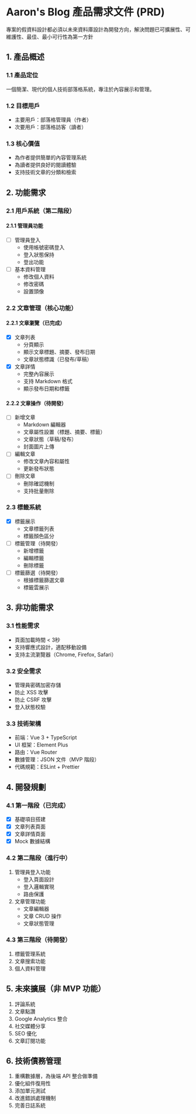 # Aaron's Blog 產品需求文件 (PRD)

專案的假資料設計都必須以未來資料庫設計為開發方向，解決問題已可擴展性、可維護性、最佳、最小可行性為第一方針

## 1. 產品概述

### 1.1 產品定位
一個簡潔、現代的個人技術部落格系統，專注於內容展示和管理。

### 1.2 目標用戶
- 主要用戶：部落格管理員（作者）
- 次要用戶：部落格訪客（讀者）

### 1.3 核心價值
- 為作者提供簡單的內容管理系統
- 為讀者提供良好的閱讀體驗
- 支持技術文章的分類和檢索

## 2. 功能需求

### 2.1 用戶系統（第二階段）
#### 2.1.1 管理員功能
- [ ] 管理員登入
  - 使用帳號密碼登入
  - 登入狀態保持
  - 登出功能
- [ ] 基本資料管理
  - 修改個人資料
  - 修改密碼
  - 設置頭像

### 2.2 文章管理（核心功能）
#### 2.2.1 文章瀏覽（已完成）
- [x] 文章列表
  - 分頁顯示
  - 顯示文章標題、摘要、發布日期
  - 文章狀態標識（已發布/草稿）
- [x] 文章詳情
  - 完整內容展示
  - 支持 Markdown 格式
  - 顯示發布日期和標籤

#### 2.2.2 文章操作（待開發）
- [ ] 新增文章
  - Markdown 編輯器
  - 文章屬性設置（標題、摘要、標籤）
  - 文章狀態（草稿/發布）
  - 封面圖片上傳
- [ ] 編輯文章
  - 修改文章內容和屬性
  - 更新發布狀態
- [ ] 刪除文章
  - 刪除確認機制
  - 支持批量刪除

### 2.3 標籤系統
- [x] 標籤展示
  - 文章標籤列表
  - 標籤顏色區分
- [ ] 標籤管理（待開發）
  - 新增標籤
  - 編輯標籤
  - 刪除標籤
- [ ] 標籤篩選（待開發）
  - 根據標籤篩選文章
  - 標籤雲展示

## 3. 非功能需求

### 3.1 性能需求
- 頁面加載時間 < 3秒
- 支持響應式設計，適配移動設備
- 支持主流瀏覽器（Chrome, Firefox, Safari）

### 3.2 安全需求
- 管理員密碼加密存儲
- 防止 XSS 攻擊
- 防止 CSRF 攻擊
- 登入狀態校驗

### 3.3 技術架構
- 前端：Vue 3 + TypeScript
- UI 框架：Element Plus
- 路由：Vue Router
- 數據管理：JSON 文件（MVP 階段）
- 代碼規範：ESLint + Prettier

## 4. 開發規劃

### 4.1 第一階段（已完成）
- [x] 基礎項目搭建
- [x] 文章列表頁面
- [x] 文章詳情頁面
- [x] Mock 數據結構

### 4.2 第二階段（進行中）
1. 管理員登入功能
   - 登入頁面設計
   - 登入邏輯實現
   - 路由保護
2. 文章管理功能
   - 文章編輯器
   - 文章 CRUD 操作
   - 文章狀態管理

### 4.3 第三階段（待開發）
1. 標籤管理系統
2. 文章搜索功能
3. 個人資料管理

## 5. 未來擴展（非 MVP 功能）
1. 評論系統
2. 文章點讚
3. Google Analytics 整合
4. 社交媒體分享
5. SEO 優化
6. 文章訂閱功能

## 6. 技術債務管理
1. 重構數據層，為後端 API 整合做準備
2. 優化組件復用性
3. 添加單元測試
4. 改進錯誤處理機制
5. 完善日誌系統 